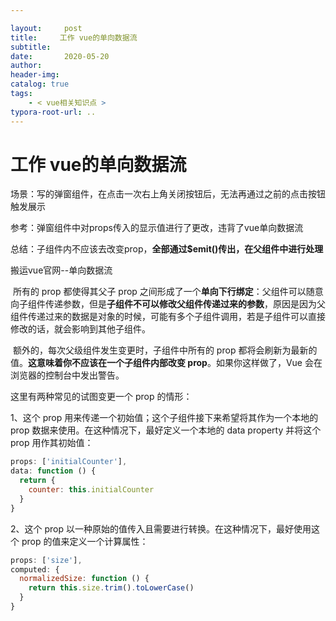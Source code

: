 ```yaml
---

layout:     post
title:     工作 vue的单向数据流
subtitle:  
date:       2020-05-20
author:     
header-img: 
catalog: true
tags:
    - < vue相关知识点 >
typora-root-url: ..
---
```



# 工作 vue的单向数据流

场景：写的弹窗组件，在点击一次右上角关闭按钮后，无法再通过之前的点击按钮触发展示

参考：弹窗组件中对props传入的显示值进行了更改，违背了vue单向数据流

总结：子组件内不应该去改变prop，**全部通过$emit()传出，在父组件中进行处理**





搬运vue官网--单向数据流

​	所有的 prop 都使得其父子 prop 之间形成了一个**单向下行绑定**：父组件可以随意向子组件传递参数，但是**子组件不可以修改父组件传递过来的参数**，原因是因为父组件传递过来的数据是对象的时候，可能有多个子组件调用，若是子组件可以直接修改的话，就会影响到其他子组件。

​	额外的，每次父级组件发生变更时，子组件中所有的 prop 都将会刷新为最新的值。**这意味着你不应该在一个子组件内部改变 prop**。如果你这样做了，Vue 会在浏览器的控制台中发出警告。

这里有两种常见的试图变更一个 prop 的情形：

1、这个 prop 用来传递一个初始值；这个子组件接下来希望将其作为一个本地的 prop 数据来使用。在这种情况下，最好定义一个本地的 data property 并将这个 prop 用作其初始值：

```javascript
props: ['initialCounter'],
data: function () {
  return {
    counter: this.initialCounter
  }
}
```

2、这个 prop 以一种原始的值传入且需要进行转换。在这种情况下，最好使用这个 prop 的值来定义一个计算属性：

```javascript
props: ['size'],
computed: {
  normalizedSize: function () {
    return this.size.trim().toLowerCase()
  }
}
```

















